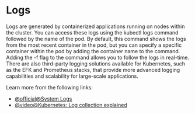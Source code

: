 # Logs

Logs are generated by containerized applications running on nodes within the cluster. You can access these logs using the kubectl logs command followed by the name of the pod. By default, this command shows the logs from the most recent container in the pod, but you can specify a specific container within the pod by adding the container name to the command. Adding the -f flag to the command allows you to follow the logs in real-time. There are also third-party logging solutions available for Kubernetes, such as the EFK and Prometheus stacks, that provide more advanced logging capabilities and scalability for large-scale applications.

Learn more from the following links:

- [@official@System Logs](https://kubernetes.io/docs/concepts/cluster-administration/system-logs/)
- [@video@Kubernetes: Log collection explained](https://www.youtube.com/watch?v=6kmHvXdAzIM)
